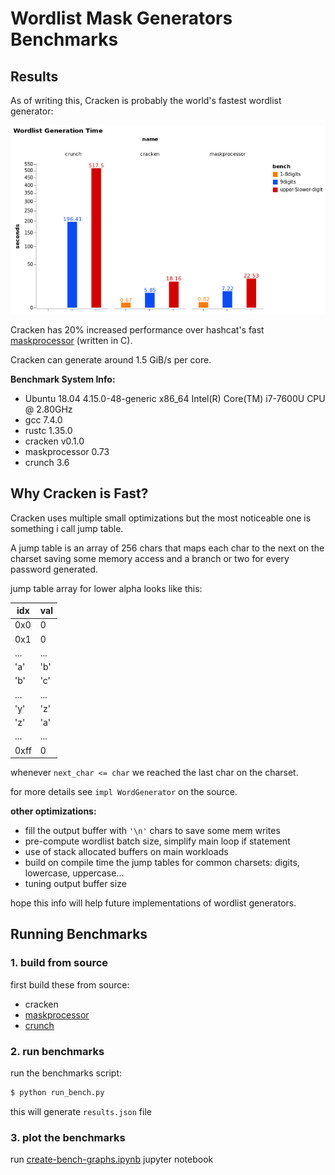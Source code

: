 # Wordlist Mask Generators Benchmarks

## Results

As of writing this, Cracken is probably the world's fastest wordlist generator:

![bechmarks results](./bench-results.png)

Cracken has 20% increased performance over hashcat's fast [maskprocessor][mp] (written in C).

Cracken can generate around 1.5 GiB/s per core.

**Benchmark System Info:**

* Ubuntu 18.04 4.15.0-48-generic x86_64 Intel(R) Core(TM) i7-7600U CPU @ 2.80GHz
* gcc 7.4.0
* rustc 1.35.0
* cracken v0.1.0
* maskprocessor 0.73
* crunch 3.6

## Why Cracken is Fast?

Cracken uses multiple small optimizations but the most noticeable one is something i call jump table.

A jump table is an array of 256 chars that maps each char to the next on the charset saving some memory access and a branch or two for every password generated.

jump table array for lower alpha looks like this:

| idx | val |
| --- | --- |
| 0x0 | 0   |
| 0x1 | 0   |
| ... | ... |
| 'a' | 'b' |
| 'b' | 'c' |
| ... | ... |
| 'y' | 'z' |
| 'z' | 'a' |
| ... | ... |
| 0xff|  0  |

whenever `next_char <= char` we reached the last char on the charset.

for more details see `impl WordGenerator` on the source.

**other optimizations:**

* fill the output buffer with `'\n'` chars to save some mem writes
* pre-compute wordlist batch size, simplify main loop if statement
* use of stack allocated buffers on main workloads
* build on compile time the jump tables for common charsets: digits, lowercase, uppercase...
* tuning output buffer size

hope this info will help future implementations of wordlist generators.


## Running Benchmarks

### 1. build from source

first build these from source:
 
* cracken
* [maskprocessor][mp]
* [crunch][crunch]


### 2. run benchmarks

run the benchmarks script:

```bash
$ python run_bench.py
```

this will generate `results.json` file


### 3. plot the benchmarks

run [create-bench-graphs.ipynb][notebook] jupyter notebook

[mp]: https://github.com/hashcat/maskprocessor
[crunch]: https://github.com/crunchsec/crunch
[notebook]: ./create-bench-graphs.ipynb
